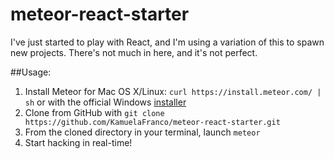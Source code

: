 # meteor-react-starter
I've just started to play with React, and I'm using a variation of this to spawn new projects. There's not much in here, and it's not perfect.

##Usage:
1. Install Meteor for Mac OS X/Linux: `curl https://install.meteor.com/ | sh` or with the official Windows [installer](https://install.meteor.com/windows)
2. Clone from GitHub with `git clone https://github.com/KamuelaFranco/meteor-react-starter.git`
3. From the cloned directory in your terminal, launch `meteor`
4. Start hacking in real-time!